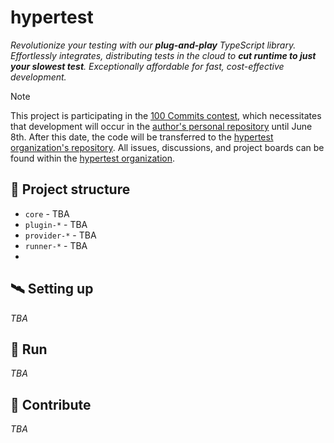 # hypertest

_Revolutionize your testing with our **plug-and-play** TypeScript library. Effortlessly integrates, distributing tests in the cloud to **cut runtime to just your slowest test**. Exceptionally affordable for fast, cost-effective development._

> [!NOTE]
> This project is participating in the [100 Commits contest](https://100commitow.pl), which necessitates that development will occur in the [author's personal repository](https://github.com/marcinlesek/hypertest) until June 8th. After this date, the code will be transferred to the [hypertest organization's repository](https://github.com/hypertest-cloud/hypertest). All issues, discussions, and project boards can be found within the [hypertest organization](https://github.com/hypertest-cloud).

## :scroll: Project structure

- `core` - TBA
- `plugin-*` - TBA
- `provider-*` - TBA
- `runner-*` - TBA
- 

## :artificial_satellite: Setting up

_TBA_

## :test_tube: Run

_TBA_

## :handshake: Contribute

_TBA_
